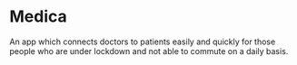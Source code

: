 # Medica
An app which connects doctors to patients easily and quickly for those people who are under lockdown and not able to commute on a daily basis.
